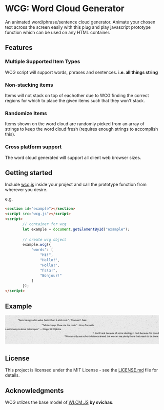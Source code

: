 # WCG: Word Cloud Generator

An animated word/phrase/sentence cloud generator. Animate your chosen text across the screen easily with this plug and play javascript prototype function which can be used on any HTML container.

## Features

### Multiple Supported Item Types
WCG script will support words, phrases and sentences. **i.e. all things string**

### Non-stacking items
Items will not stack on top of eachother due to WCG finding the correct regions for which to place the given items such that they won't stack.

### Randomize Items
Items shown on the word cloud are randomly picked from an array of strings to keep the word cloud fresh (requires enough strings to accomplish this).

### Cross platform support
The word cloud generated will support all client web browser sizes.

## Getting started

Include [wcg.js](wcg.js) inside your project and call the prototype function from wherever you desire.

e.g.

```html
<section id="example"></section>
<script src="wcg.js"></script>
<script>
		// container for wcg
		let example = document.getElementById("example");

		// create wcg object
		example.wcg({
			"words": [
				"Hi!",
				"Hallo!",
				"Holla!",
				"Γεία!",
				"Bonjour!"
			]
		});
</script>
```

## Example
<img src="wcg.png" alt="wlcm image">

## License

This project is licensed under the MIT License - see the [LICENSE.md](LICENSE.md) file for details.

## Acknowledgments

WCG utlizes the base model of  [WLCM JS](https://github.com/svichas/wlcm) **by svichas**.
